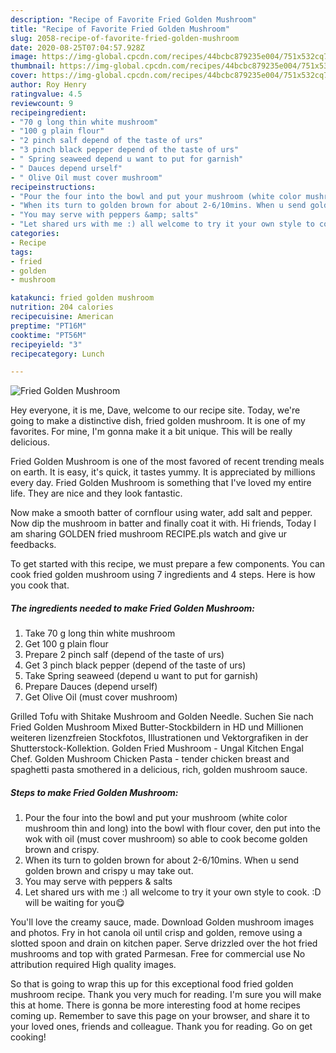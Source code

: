 ```yaml
---
description: "Recipe of Favorite Fried Golden Mushroom"
title: "Recipe of Favorite Fried Golden Mushroom"
slug: 2058-recipe-of-favorite-fried-golden-mushroom
date: 2020-08-25T07:04:57.928Z
image: https://img-global.cpcdn.com/recipes/44bcbc879235e004/751x532cq70/fried-golden-mushroom-recipe-main-photo.jpg
thumbnail: https://img-global.cpcdn.com/recipes/44bcbc879235e004/751x532cq70/fried-golden-mushroom-recipe-main-photo.jpg
cover: https://img-global.cpcdn.com/recipes/44bcbc879235e004/751x532cq70/fried-golden-mushroom-recipe-main-photo.jpg
author: Roy Henry
ratingvalue: 4.5
reviewcount: 9
recipeingredient:
- "70 g long thin white mushroom"
- "100 g plain flour"
- "2 pinch salf depend of the taste of urs"
- "3 pinch black pepper depend of the taste of urs"
- " Spring seaweed depend u want to put for garnish"
- " Dauces depend urself"
- " Olive Oil must cover mushroom"
recipeinstructions:
- "Pour the four into the bowl and put your mushroom (white color mushroom thin and long) into the bowl with flour cover, den put into the wok with oil (must cover mushroom) so able to cook become golden brown and crispy."
- "When its turn to golden brown for about 2-6/10mins. When u send golden brown and crispy u may take out."
- "You may serve with peppers &amp; salts"
- "Let shared urs with me :) all welcome to try it your own style to cook. :D will be waiting for you😋"
categories:
- Recipe
tags:
- fried
- golden
- mushroom

katakunci: fried golden mushroom 
nutrition: 204 calories
recipecuisine: American
preptime: "PT16M"
cooktime: "PT56M"
recipeyield: "3"
recipecategory: Lunch

---
```



![Fried Golden Mushroom](https://img-global.cpcdn.com/recipes/44bcbc879235e004/751x532cq70/fried-golden-mushroom-recipe-main-photo.jpg)

Hey everyone, it is me, Dave, welcome to our recipe site. Today, we're going to make a distinctive dish, fried golden mushroom. It is one of my favorites. For mine, I'm gonna make it a bit unique. This will be really delicious.

Fried Golden Mushroom is one of the most favored of recent trending meals on earth. It is easy, it's quick, it tastes yummy. It is appreciated by millions every day. Fried Golden Mushroom is something that I've loved my entire life. They are nice and they look fantastic.

Now make a smooth batter of cornflour using water, add salt and pepper. Now dip the mushroom in batter and finally coat it with. Hi friends, Today I am sharing GOLDEN fried mushroom RECIPE.pls watch and give ur feedbacks.


To get started with this recipe, we must prepare a few components. You can cook fried golden mushroom using 7 ingredients and 4 steps. Here is how you cook that.

<!--inarticleads1-->

##### The ingredients needed to make Fried Golden Mushroom:

1. Take 70 g long thin white mushroom
1. Get 100 g plain flour
1. Prepare 2 pinch salf (depend of the taste of urs)
1. Get 3 pinch black pepper (depend of the taste of urs)
1. Take  Spring seaweed (depend u want to put for garnish)
1. Prepare  Dauces (depend urself)
1. Get  Olive Oil (must cover mushroom)


Grilled Tofu with Shitake Mushroom and Golden Needle. Suchen Sie nach Fried Golden Mushroom Mixed Butter-Stockbildern in HD und Millionen weiteren lizenzfreien Stockfotos, Illustrationen und Vektorgrafiken in der Shutterstock-Kollektion. Golden Fried Mushroom - Ungal Kitchen Engal Chef. Golden Mushroom Chicken Pasta - tender chicken breast and spaghetti pasta smothered in a delicious, rich, golden mushroom sauce. 

<!--inarticleads2-->

##### Steps to make Fried Golden Mushroom:

1. Pour the four into the bowl and put your mushroom (white color mushroom thin and long) into the bowl with flour cover, den put into the wok with oil (must cover mushroom) so able to cook become golden brown and crispy.
1. When its turn to golden brown for about 2-6/10mins. When u send golden brown and crispy u may take out.
1. You may serve with peppers &amp; salts
1. Let shared urs with me :) all welcome to try it your own style to cook. :D will be waiting for you😋


You&#39;ll love the creamy sauce, made. Download Golden mushroom images and photos. Fry in hot canola oil until crisp and golden, remove using a slotted spoon and drain on kitchen paper. Serve drizzled over the hot fried mushrooms and top with grated Parmesan. Free for commercial use No attribution required High quality images. 

So that is going to wrap this up for this exceptional food fried golden mushroom recipe. Thank you very much for reading. I'm sure you will make this at home. There is gonna be more interesting food at home recipes coming up. Remember to save this page on your browser, and share it to your loved ones, friends and colleague. Thank you for reading. Go on get cooking!

